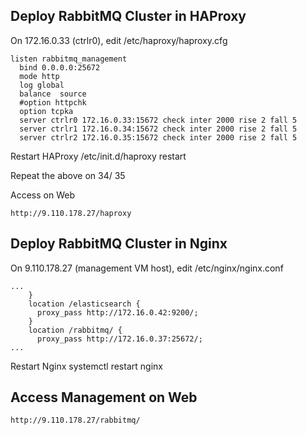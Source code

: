 ## Deploy RabbitMQ Cluster in HAProxy

On 172.16.0.33 (ctrlr0), edit /etc/haproxy/haproxy.cfg

	listen rabbitmq_management
	  bind 0.0.0.0:25672
	  mode http
	  log global
	  balance  source
	  #option httpchk
	  option tcpka
	  server ctrlr0 172.16.0.33:15672 check inter 2000 rise 2 fall 5
	  server ctrlr1 172.16.0.34:15672 check inter 2000 rise 2 fall 5
	  server ctrlr2 172.16.0.35:15672 check inter 2000 rise 2 fall 5

Restart HAProxy
	/etc/init.d/haproxy restart

Repeat the above on 34/ 35

Access on Web

	http://9.110.178.27/haproxy


## Deploy RabbitMQ Cluster in Nginx

On 9.110.178.27 (management VM host), edit /etc/nginx/nginx.conf

	...
		}
		location /elasticsearch {
		  proxy_pass http://172.16.0.42:9200/;
		}
		location /rabbitmq/ {
		  proxy_pass http://172.16.0.37:25672/;
	...

Restart Nginx
	systemctl restart nginx

## Access Management on Web

	http://9.110.178.27/rabbitmq/
